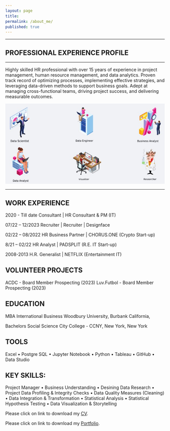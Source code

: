 ```yaml
---
layout: page
title:  
permalink: /about_me/
published: true
---
```


---

##  PROFESSIONAL EXPERIENCE PROFILE
---

Highly skilled HR professional with over 15 years of experience in project management, human resource management, and data analytics. Proven track record of optimizing processes, implementing effective strategies, and leveraging data-driven methods to support business goals. Adept at managing cross-functional teams, driving project success, and delivering measurable outcomes.

![image](/images/Data_Science_Possible_Roles_fin.jpg)

---

## WORK EXPERIENCE

2020 - Till date
Consultant | HR Consultant & PM (IT)

07/22 – 12/2023
Recruiter | Recruiter | Designface
 
02/22 – 08/2022
HR Business Partner | CHORUS.ONE (Crypto Start-up)
 
8/21 – 02/22
HR Analyst | PADSPLIT (R.E. IT Start-up)
 
2008-2013
H.R. Generalist | NETFLIX (Entertainment IT)

VOLUNTEER PROJECTS
---
ACDC - Board Member Prospecting (2023)
Luv.Futbol - Board Member Prospecting (2023)


EDUCATION
---
 
MBA International Business
Woodbury University, Burbank California,  

Bachelors Social Science
City College - CCNY, New York, New York

TOOLS
---
Excel •	Postgre SQL •	Jupyter Notebook •	Python •	Tableau •	GitHub •	Data Studio

KEY SKILLS: 
---
Project Manager • Business Understanding •	Desining Data Research •	Project Data Profiling & Integrity Checks •	 Data Quality Measures (Cleaning) •	Data Integration & Transformation • Statistical Analysis •	Statistical Hypothesis Testing •	Data Visualization & Storytelling

Please click on link to download my [CV](https://github.com/senoel123/senoel123.github.io/raw/master/SEN_HR_PM.pdf).

Please click on link to download my [Portfolio](https://github.com/senoel123/senoel123.github.io/blob/master/Task_6.7_SEN.pdf).





